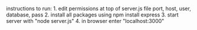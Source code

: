 instructions to run:
    1. edit permissions at top of server.js file
        port, host, user, database, pass
    2. install all packages using npm install express
    3. start server with "node server.js"
    4. in browser enter "localhost:3000"


